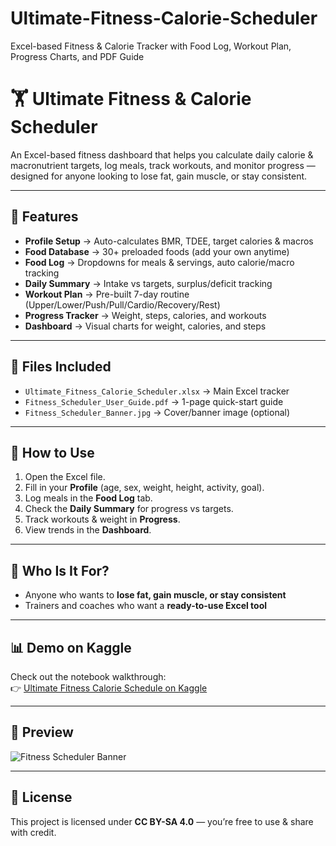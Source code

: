 # Ultimate-Fitness-Calorie-Scheduler
Excel-based Fitness &amp; Calorie Tracker with Food Log, Workout Plan, Progress Charts, and PDF Guide

# 🏋️ Ultimate Fitness & Calorie Scheduler

An Excel-based fitness dashboard that helps you calculate daily calorie & macronutrient targets, log meals, track workouts, and monitor progress — designed for anyone looking to lose fat, gain muscle, or stay consistent.

---

## 🚀 Features
- **Profile Setup** → Auto-calculates BMR, TDEE, target calories & macros  
- **Food Database** → 30+ preloaded foods (add your own anytime)  
- **Food Log** → Dropdowns for meals & servings, auto calorie/macro tracking  
- **Daily Summary** → Intake vs targets, surplus/deficit tracking  
- **Workout Plan** → Pre-built 7-day routine (Upper/Lower/Push/Pull/Cardio/Recovery/Rest)  
- **Progress Tracker** → Weight, steps, calories, and workouts  
- **Dashboard** → Visual charts for weight, calories, and steps  

---

## 📂 Files Included
- `Ultimate_Fitness_Calorie_Scheduler.xlsx` → Main Excel tracker  
- `Fitness_Scheduler_User_Guide.pdf` → 1-page quick-start guide  
- `Fitness_Scheduler_Banner.jpg` → Cover/banner image (optional)  

---

## 📝 How to Use
1. Open the Excel file.  
2. Fill in your **Profile** (age, sex, weight, height, activity, goal).  
3. Log meals in the **Food Log** tab.  
4. Check the **Daily Summary** for progress vs targets.  
5. Track workouts & weight in **Progress**.  
6. View trends in the **Dashboard**.  

---

## 🎯 Who Is It For?
- Anyone who wants to **lose fat, gain muscle, or stay consistent**  
- Trainers and coaches who want a **ready-to-use Excel tool**  

---

## 📊 Demo on Kaggle
Check out the notebook walkthrough:  
👉 [Ultimate Fitness Calorie Schedule on Kaggle](https://www.kaggle.com/code/anuragreddydasari/ultimate-fitness-calorie-schedule)

---

## 📸 Preview
![Fitness Scheduler Banner](Fitness_Scheduler_Banner.jpg)

---

## 📜 License
This project is licensed under **CC BY-SA 4.0** — you’re free to use & share with credit.

